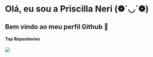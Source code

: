 # Olá, eu sou a Priscilla Neri (❁´◡`❁)

## Bem vindo ao meu perfil Github 👋

#### Top Repositories


<a href="https://github.com/priscilla-neri">
  <img align="center" src="https://github-readme-stats.vercel.app/api/pin/?username=anuraghazra&repo=github-readme-stats&theme=buefy" />
</a>





